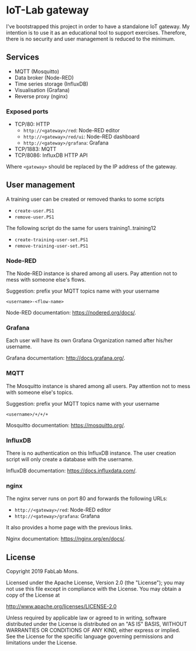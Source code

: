 # IoT-Lab gateway

I've bootstrapped this project in order to have a standalone IoT gateway.
My intention is to use it as an educational tool to support exercises.
Therefore, there is no security and user management is reduced to the minimum.

## Services

* MQTT (Mosquitto)
* Data broker (Node-RED)
* Time series storage (InfluxDB)
* Visualisation (Grafana)
* Reverse proxy (nginx)

### Exposed ports

* TCP/80: HTTP
  * `http://<gateway>/red`: Node-RED editor
  * `http://<gateway>/red/ui`: Node-RED dashboard
  * `http://<gateway>/grafana`: Grafana
* TCP/1883: MQTT
* TCP/8086: InfluxDB HTTP API

Where `<gateway>` should be replaced by the IP address of the gateway.

## User management

A training user can be created or removed thanks to some scripts

* `create-user.PS1`
* `remove-user.PS1`

The following script do the same for users training1..training12

* `create-training-user-set.PS1`
* `remove-training-user-set.PS1`

### Node-RED

The Node-RED instance is shared among all users.
Pay attention not to mess with someone else's flows.

Suggestion: prefix your MQTT topics name with your username

```
<username>-<flow-name>
```

Node-RED documentation: https://nodered.org/docs/.

### Grafana

Each user will have its own Grafana Organization named after his/her username.

Grafana documentation: http://docs.grafana.org/.

### MQTT

The Mosquitto instance is shared among all users.
Pay attention not to mess with someone else's topics.

Suggestion: prefix your MQTT topics name with your username

```
<username>/+/+/+
```

Mosquitto documentation: https://mosquitto.org/.

### InfluxDB

There is no authentication on this InfluxDB instance.
The user creation script will only create a database with the username.

InfluxDB documentation: https://docs.influxdata.com/.

### nginx

The nginx server runs on port 80 and forwards the following URLs:
* `http://<gateway>/red`: Node-RED editor
* `http://<gateway>/grafana`: Grafana

It also provides a home page with the previous links.

Nginx documentation: https://nginx.org/en/docs/.

## License

Copyright 2019 FabLab Mons.

Licensed under the Apache License, Version 2.0 (the "License"); you may not use this file except in compliance with the License. You may obtain a copy of the License at

<http://www.apache.org/licenses/LICENSE-2.0>

Unless required by applicable law or agreed to in writing, software distributed under the License is distributed on an "AS IS" BASIS, WITHOUT WARRANTIES OR CONDITIONS OF ANY KIND, either express or implied. See the License for the specific language governing permissions and limitations under the License.
